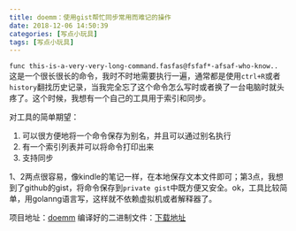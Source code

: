 ```yaml
---
title: doemm：使用gist帮忙同步常用而难记的操作
date: 2018-12-06 14:50:39
categories: [写点小玩具]
tags: [写点小玩具]
---
```


`func this-is-a-very-very-long-command.fasfas@fsfaf*-afsaf-who-know..` 这是一个很长很长的命令，我时不时地需要执行一遍，通常都是使用`ctrl+R`或者`history`翻找历史记录，当我完全忘了这个命令怎么写时或者换了一台电脑时就头疼了。这个时候，我想有一个自己的工具用于索引和同步。

<!-- more -->

对工具的简单期望：
1. 可以很方便地将一个命令保存为别名，并且可以通过别名执行
2. 有一个索引列表并可以将命令打印出来
3. 支持同步

1、2两点很容易，像kindle的笔记一样，在本地保存文本文件即可；第3点，我想到了github的gist，将命令保存到`private gist`中既方便又安全。ok，工具比较简单，用golanng语言写，这样就不依赖虚拟机或者解释器了。

项目地址：[doemm](https://github.com/raomuyang/doemm)
编译好的二进制文件：[下载地址](https://github.com/raomuyang/doemm/releases)
